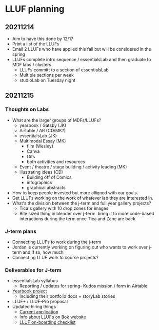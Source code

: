 # LLUF planning 
## 20211214
* Aim to have this done by 12/17
* Print a list of the LLUFs 
* Email 2 LLUFs who have applied this fall but will be considered in the spring
* LLUFs complete intro sequence / essentialsLab and then graduate to MDF labs / clusters
    * LLUFs committ to a section of essentialsLab
    * Multiple sections per week
    * studioLab on Tuesday night

## 20211215
### Thoughts on Labs
* What are the larger groups of MDFs/LLUFs?
    * yearbook / Gatsby (JK)
    * Airtable / AR (CD/MK?)
    * essentialsLab (JK)
    * Multimodal Essay (MK)
        * film (Wesley)
        * Canva
        * Gifs
        * both activities and resources
    * Event / theatre / stage building / activity leading (MK)
    * illustrating ideas (CD)
        * Building off of Comics
        * infographics
        * graphical abstracts
* How to keep people invested but more alligned with our goals.
* Get LLUFs working on the work of whatever lab they are interested in.
* What's the division between the j-term and full year gallery projects?
    * Tica's gallery with 10 drop zones for images
    * Bite sized thing in blender over j-term. bring it to more code-based interactions during the term once Tica and Zane are back. 

### J-term plans
* Connecting LLUFs to work during the j-term
* Jordan is currently working on figuring out who wants to work over j-term and if so, how much
* Connecting LLUF work to course projects?

### Deliverables for J-term
* essentialsLab syllabus
    * Reporting / updates for spring- Kudos mission / form in Airtable
* [Yearbook project](https://hackmd.io/R8YdGQrVR9e-bgghFEaa4A)
    * Including their portfolio docs + storyLab stories
* LLUF+ / LLUF-Pro proposal
* Updated hiring things
    * [Current application](https://airtable.com/shr8HLZohLYLNz4JN)
    * [Info about LLUFs on Bok website](https://bokcenter.harvard.edu/join-our-team#widget-6)
    * [LLUF on-boarding checklist](https://docs.google.com/document/d/14unPJBah39hCE5Es_BJYl_kihtoTMxlLH1Gcrew6hOo/edit#)



